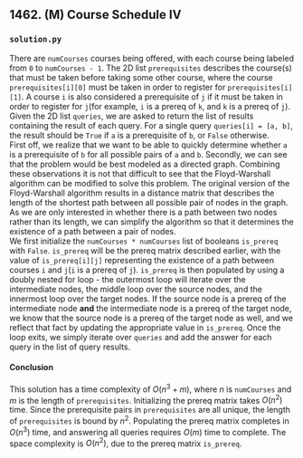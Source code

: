 ## 1462. (M) Course Schedule IV

### `solution.py`
There are `numCourses` courses being offered, with each course being labeled from `0` to `numCourses - 1`. The 2D list `prerequisites` describes the course(s) that must be taken before taking some other course, where the course `prerequisites[i][0]` must be taken in order to register for `prerequisites[i][1]`. A course `i` is also considered a prerequisite of `j` if it must be taken in order to register for `j`(for example, `i` is a prereq of `k`, and `k` is a prereq of `j`). Given the 2D list `queries`, we are asked to return the list of results containing the result of each query. For a single query `queries[i] = [a, b]`, the result should be `True` if `a` is a prerequisite of `b`, or `False` otherwise.  
First off, we realize that we want to be able to quickly determine whether `a` is a prerequisite of `b` for all possible pairs of `a` and `b`. Secondly, we can see that the problem would be best modeled as a directed graph. Combining these observations it is not that difficult to see that the Floyd-Warshall algorithm can be modified to solve this problem. The original version of the Floyd-Warshall algorithm results in a distance matrix that describes the length of the shortest path between all possible pair of nodes in the graph. As we are only interested in whether there is a path between two nodes rather than its length, we can simplify the algorithm so that it determines the existence of a path between a pair of nodes.  
We first initialize the `numCourses * numCourses` list of booleans `is_prereq` with `False`. `is_prereq` will be the prereq matrix described earlier, with the value of `is_prereq[i][j]` representing the existence of a path between courses `i` and `j`(`i` is a prereq of `j`). `is_prereq` is then populated by using a doubly nested for loop - the outermost loop will iterate over the intermediate nodes, the middle loop over the source nodes, and the innermost loop over the target nodes. If the source node is a prereq of the intermediate node **and** the intermediate node is a prereq of the target node, we know that the source node is a prereq of the target node as well, and we reflect that fact by updating the appropriate value in `is_prereq`. Once the loop exits, we simply iterate over `queries` and add the answer for each query in the list of query results.  

#### Conclusion
This solution has a time complexity of $O(n^3+m)$, where $n$ is `numCourses` and $m$ is the length of `prerequisites`. Initializing the prereq matrix takes $O(n^2)$ time. Since the prerequisite pairs in `prerequisites` are all unique, the length of `prerequisites` is bound by $n^2$. Populating the prereq matrix completes in $O(n^3)$ time, and answering all queries requires $O(m)$ time to complete. The space complexity is $O(n^2)$, due to the prereq matrix `is_prereq`.  
  

